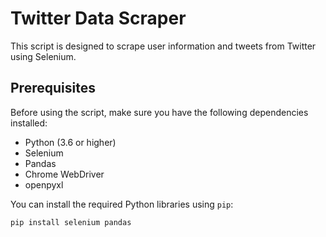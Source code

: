 # Twitter Data Scraper

This script is designed to scrape user information and tweets from Twitter using Selenium.

## Prerequisites

Before using the script, make sure you have the following dependencies installed:

- Python (3.6 or higher)
- Selenium
- Pandas
- Chrome WebDriver
- openpyxl

You can install the required Python libraries using `pip`:

```bash
pip install selenium pandas

